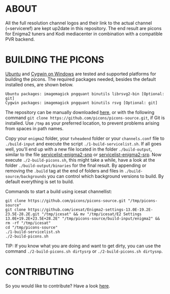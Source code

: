 ABOUT
=====

All the full resolution channel logos and their link to the actual channel (=serviceref) are kept up2date in this repository. The end result are picons for Enigma2 tuners and Kodi mediacenter in combination with a compatible PVR backend.

BUILDING THE PICONS
===================

[Ubuntu](http://www.ubuntu.com/download) and [Cygwin on Windows](https://cygwin.com/install.html) are tested and supported platforms for building the picons. The required packages needed, besides the default installed ones, are shown below.

```
Ubuntu packages: imagemagick pngquant binutils librsvg2-bin [Optional: git]
Cygwin packages: imagemagick pngquant binutils rsvg [Optional: git]
```

The repository can be manually downloaded [here](https://github.com/picons/picons-source/archive/master.zip), or with the following command `git clone https://github.com/picons/picons-source.git`, if Git is installed. Use `/tmp` as your preferred location, to prevent problems arising from spaces in path names.

Copy your `enigma2` folder, your `tvheadend` folder or your `channels.conf` file to `./build-input` and execute the script `./1-build-servicelist.sh`. If all goes well, you'll end up with a new file located in the folder `./build-output`, similar to the file [servicelist-enigma2-snp](https://gist.githubusercontent.com/picons/64f50aec02244e7af1e2/raw/df223a0d3a83f1bf867c49bf566b4a0c4285304b/servicelist-enigma2-snp) or [servicelist-enigma2-srp](https://gist.githubusercontent.com/picons/f7a16dcc8886367954ef/raw/6b654aa30798aa92a9c0385b5f4203b0dc82827d/servicelist-enigma2-srp). Now execute `./2-build-picons.sh`, this might take a while, have a look at the folder `./build-output/binaries` for the final result. By appending or removing the `.build` tag at the end of folders and files in `./build-source/backgrounds` you can control which background versions to build. By default everything is set to build.

Commands to start a build using icesat channellist:

```
git clone https://github.com/picons/picons-source.git "/tmp/picons-source"
git clone https://github.com/icesat/Enigma2-settings-13.0E-19.2E-23.5E-28.2E.git "/tmp/icesat" && mv "/tmp/icesat/E2 Settings 13.0E+19.2E+23.5E+28.2E" "/tmp/picons-source/build-input/enigma2" && rm -rf "/tmp/icesat"
cd "/tmp/picons-source"
./1-build-servicelist.sh
./2-build-picons.sh
```

TIP: If you know what you are doing and want to get dirty, you can use the command `./2-build-picons.sh dirtysrp` or `./2-build-picons.sh dirtysnp`.

CONTRIBUTING
============

So you would like to contribute? Have a look [here](https://github.com/picons/picons-source/blob/master/CONTRIBUTING.md).
